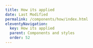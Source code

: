 ```yaml
---
title: How its applied
date: Last Modified 
permalink: /components/how/index.html
eleventyNavigation:
  key: How its applied
  parent: Components and styles
  order: 52
---
```


